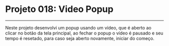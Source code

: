 # Projeto 018: Video Popup 

---

Neste projeto desenvolvi um popup usando um vídeo, que é aberto ao clicar no botão da tela principal, ao fechar o popup o vídeo é pausado e seu tempo é resetado, para caso seja aberto novamente, iniciar do começo.